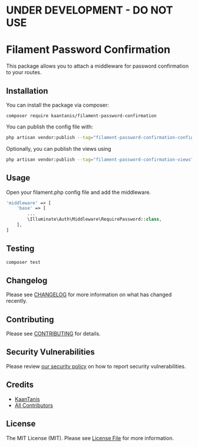 # UNDER DEVELOPMENT - DO NOT USE

# Filament Password Confirmation

This package allows you to attach a middleware for password confirmation to your routes. 

## Installation

You can install the package via composer:

```bash<
composer require kaantanis/filament-password-confirmation
```

You can publish the config file with:

```bash
php artisan vendor:publish --tag="filament-password-confirmation-config"
```

Optionally, you can publish the views using

```bash
php artisan vendor:publish --tag="filament-password-confirmation-views"
```

## Usage

Open your filament.php config file and add the middleware.
```php
'middleware' => [
    'base' => [
        ...
        \Illuminate\Auth\Middleware\RequirePassword::class,
    ],
]
```

## Testing

```bash
composer test
```

## Changelog

Please see [CHANGELOG](CHANGELOG.md) for more information on what has changed recently.

## Contributing

Please see [CONTRIBUTING](CONTRIBUTING.md) for details.

## Security Vulnerabilities

Please review [our security policy](../../security/policy) on how to report security vulnerabilities.

## Credits

- [KaanTanis](https://github.com/KaanTanis)
- [All Contributors](../../contributors)

## License

The MIT License (MIT). Please see [License File](LICENSE.md) for more information.
